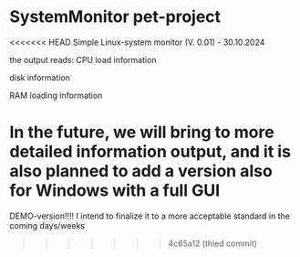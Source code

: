 # SystemMonitor pet-project

<<<<<<< HEAD
Simple Linux-system monitor (V. 0.01) - 30.10.2024

the output reads:
CPU load information

disk information

RAM loading information 


In the future, we will bring to more detailed information output, 
and it is also planned to add a version also for Windows with a full GUI
=======

DEMO-version!!!!
I intend to finalize it to a more acceptable standard in the coming days/weeks
>>>>>>> 4c65a12 (thied commit)
